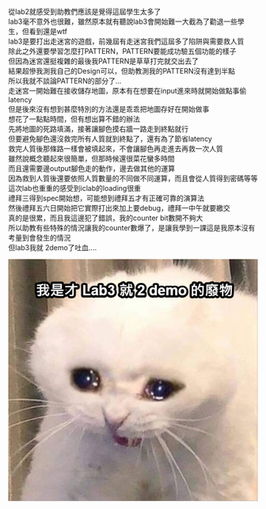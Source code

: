 從lab2就感受到助教們應該是覺得這屆學生太多了  
lab3毫不意外也很難，雖然原本就有聽說lab3會開始難一大截為了勸退一些學生，但看到還是wtf    
lab3是要打出走迷宮的遊戲，前幾屆有走迷宮我們這屆多了陷阱與需要救人質  
除此之外還要學習怎麼打PATTERN，PATTERN要能成功驗五個功能的樣子  
但因為迷宮還挺複雜的最後我PATTERN是草草打完就交出去了  
結果超慘我測我自己的Design可以，但助教測我的PATTERN沒有達到半點  
所以我就不談論PATTERN的部分了...  
走迷宮一開始難在接收儲存地圖，原本有在想要在input進來時就開始做點事偷latency  
但是後來沒有想到甚麼特別的方法還是乖乖把地圖存好在開始做事  
想花了一點點時間，但有想出算不錯的辦法  
先將地圖的死路填滿，接著讓腳色摸右牆一路走到終點就行  
但要避免腳色還沒救完所有人質就到終點了，還有為了節省latency  
救完人質後那條路一樣會被填起來，不會讓腳色再走進去再救一次人質  
雖然說概念聽起來很簡單，但那時候還很菜花蠻多時間  
而且還需要邊output腳色走的動作，邊去做其他的運算  
因為救到人質後還要依照人質數量的不同做不同運算，而且會從人質得到密碼等等  
這次lab也重重的感受到iclab的loading很重  
禮拜三得到spec開始想，可能想到禮拜五才有正確可靠的演算法  
然後禮拜五六日開始把它實際打出來加上要debug，禮拜一中午就要繳交  
真的是很累，而且我這邊犯了錯誤，我的counter bit數開不夠大  
所以助教有些特殊的情況讓我的counter數爆了，是讓我學到一課這是我原本沒有考量到會發生的情況  
但lab3我就 2demo了吐血....

![image](https://github.com/GlenChenPo/Pictures/blob/main/Lab03.png)


